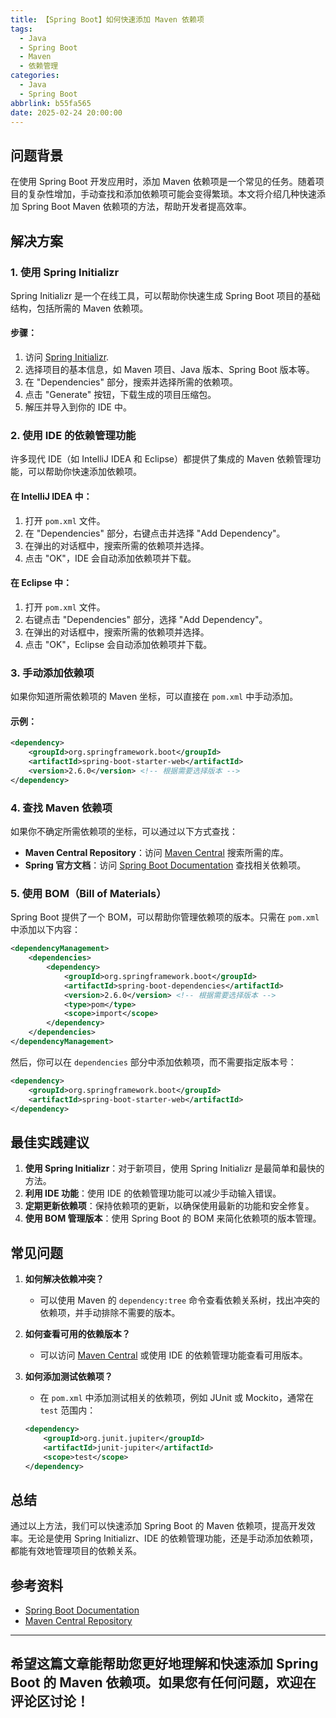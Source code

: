 ```yaml
---
title: 【Spring Boot】如何快速添加 Maven 依赖项
tags:
  - Java
  - Spring Boot
  - Maven
  - 依赖管理
categories:
  - Java
  - Spring Boot
abbrlink: b55fa565
date: 2025-02-24 20:00:00
---
```


## 问题背景

在使用 Spring Boot 开发应用时，添加 Maven 依赖项是一个常见的任务。随着项目的复杂性增加，手动查找和添加依赖项可能会变得繁琐。本文将介绍几种快速添加 Spring Boot Maven 依赖项的方法，帮助开发者提高效率。

## 解决方案

### 1. 使用 Spring Initializr

Spring Initializr 是一个在线工具，可以帮助你快速生成 Spring Boot 项目的基础结构，包括所需的 Maven 依赖项。

#### 步骤：

1. 访问 [Spring Initializr](https://start.spring.io/).
2. 选择项目的基本信息，如 Maven 项目、Java 版本、Spring Boot 版本等。
3. 在 "Dependencies" 部分，搜索并选择所需的依赖项。
4. 点击 "Generate" 按钮，下载生成的项目压缩包。
5. 解压并导入到你的 IDE 中。

### 2. 使用 IDE 的依赖管理功能

许多现代 IDE（如 IntelliJ IDEA 和 Eclipse）都提供了集成的 Maven 依赖管理功能，可以帮助你快速添加依赖项。

#### 在 IntelliJ IDEA 中：

1. 打开 `pom.xml` 文件。
2. 在 "Dependencies" 部分，右键点击并选择 "Add Dependency"。
3. 在弹出的对话框中，搜索所需的依赖项并选择。
4. 点击 "OK"，IDE 会自动添加依赖项并下载。

#### 在 Eclipse 中：

1. 打开 `pom.xml` 文件。
2. 右键点击 "Dependencies" 部分，选择 "Add Dependency"。
3. 在弹出的对话框中，搜索所需的依赖项并选择。
4. 点击 "OK"，Eclipse 会自动添加依赖项并下载。

### 3. 手动添加依赖项

如果你知道所需依赖项的 Maven 坐标，可以直接在 `pom.xml` 中手动添加。

#### 示例：

```xml
<dependency>
    <groupId>org.springframework.boot</groupId>
    <artifactId>spring-boot-starter-web</artifactId>
    <version>2.6.0</version> <!-- 根据需要选择版本 -->
</dependency>
```

### 4. 查找 Maven 依赖项

如果你不确定所需依赖项的坐标，可以通过以下方式查找：

- **Maven Central Repository**：访问 [Maven Central](https://search.maven.org/) 搜索所需的库。
- **Spring 官方文档**：访问 [Spring Boot Documentation](https://docs.spring.io/spring-boot/docs/current/reference/htmlsingle/) 查找相关依赖项。

### 5. 使用 BOM（Bill of Materials）

Spring Boot 提供了一个 BOM，可以帮助你管理依赖项的版本。只需在 `pom.xml` 中添加以下内容：

```xml
<dependencyManagement>
    <dependencies>
        <dependency>
            <groupId>org.springframework.boot</groupId>
            <artifactId>spring-boot-dependencies</artifactId>
            <version>2.6.0</version> <!-- 根据需要选择版本 -->
            <type>pom</type>
            <scope>import</scope>
        </dependency>
    </dependencies>
</dependencyManagement>
```

然后，你可以在 `dependencies` 部分中添加依赖项，而不需要指定版本号：

```xml
<dependency>
    <groupId>org.springframework.boot</groupId>
    <artifactId>spring-boot-starter-web</artifactId>
</dependency>
```

## 最佳实践建议

1. **使用 Spring Initializr**：对于新项目，使用 Spring Initializr 是最简单和最快的方法。
2. **利用 IDE 功能**：使用 IDE 的依赖管理功能可以减少手动输入错误。
3. **定期更新依赖项**：保持依赖项的更新，以确保使用最新的功能和安全修复。
4. **使用 BOM 管理版本**：使用 Spring Boot 的 BOM 来简化依赖项的版本管理。

## 常见问题

1. **如何解决依赖冲突？**
   - 可以使用 Maven 的 `dependency:tree` 命令查看依赖关系树，找出冲突的依赖项，并手动排除不需要的版本。

2. **如何查看可用的依赖版本？**
   - 可以访问 [Maven Central](https://search.maven.org/) 或使用 IDE 的依赖管理功能查看可用版本。

3. **如何添加测试依赖项？**
   - 在 `pom.xml` 中添加测试相关的依赖项，例如 JUnit 或 Mockito，通常在 `test` 范围内：

   ```xml
   <dependency>
       <groupId>org.junit.jupiter</groupId>
       <artifactId>junit-jupiter</artifactId>
       <scope>test</scope>
   </dependency>
   ```

## 总结

通过以上方法，我们可以快速添加 Spring Boot 的 Maven 依赖项，提高开发效率。无论是使用 Spring Initializr、IDE 的依赖管理功能，还是手动添加依赖项，都能有效地管理项目的依赖关系。

## 参考资料

- [Spring Boot Documentation](https://docs.spring.io/spring-boot/docs/current/reference/htmlsingle/)
- [Maven Central Repository](https://search.maven.org/)

---

希望这篇文章能帮助您更好地理解和快速添加 Spring Boot 的 Maven 依赖项。如果您有任何问题，欢迎在评论区讨论！
--- 
 